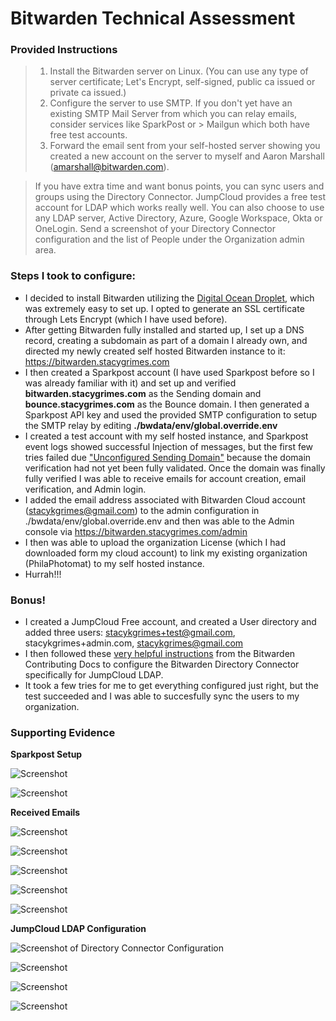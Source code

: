 # Bitwarden Technical Assessment

### Provided Instructions
> 1. Install the Bitwarden server on Linux. (You can use any type of server certificate; Let's Encrypt, self-signed, public ca issued or private ca issued.)
> 2. Configure the server to use SMTP. If you don't yet have an existing SMTP Mail Server from which you can relay emails, consider services like SparkPost or > Mailgun which both have free test accounts.
> 3. Forward the email sent from your self-hosted server showing you created a new account on the server to myself and Aaron Marshall (amarshall@bitwarden.com).

> If you have extra time and want bonus points, you can sync users and groups using the Directory Connector. JumpCloud provides a free test account for LDAP which works really well. You can also choose to use any LDAP server, Active Directory, Azure, Google Workspace, Okta or OneLogin. Send a screenshot of your Directory Connector configuration and the list of People under the Organization admin area.


### Steps I took to configure:
- I decided to install Bitwarden utilizing the [Digital Ocean Droplet](https://bitwarden.com/blog/digitalocean-marketplace/), which was extremely easy to set up. I opted to generate an SSL certificate through Lets Encrypt (which I have used before).
- After getting Bitwarden fully installed and started up, I set up a DNS record, creating a subdomain as part of a domain I already own, and directed my newly created self hosted Bitwarden instance to it: https://bitwarden.stacygrimes.com
- I then created a Sparkpost account (I have used Sparkpost before so I was already familiar with it) and set up and verified **bitwarden.stacygrimes.com** as the Sending domain and **bounce.stacygrimes.com** as the Bounce domain.  I then generated a Sparkpost API key and used the provided SMTP configuration to setup the SMTP relay by editing **./bwdata/env/global.override.env**
- I created a test account with my self hosted instance, and Sparkpost event logs showed successful Injection of messages, but the first few tries failed due ["Unconfigured Sending Domain"](https://support.sparkpost.com/docs/user-guide/unconfigured-sending-domain) because the domain verification had not yet been fully validated. Once the domain was finally fully verified I was able to receive emails for account creation, email verification, and Admin login.
- I added the email address associated with Bitwarden Cloud account (stacykgrimes@gmail.com) to the admin configuration in ./bwdata/env/global.override.env and then was able to the Admin console via https://bitwarden.stacygrimes.com/admin
- I then was able to upload the organization License (which I had downloaded form my cloud account) to link my existing organization (PhilaPhotomat) to my self hosted instance. 
- Hurrah!!!

### Bonus!
- I created a JumpCloud Free account, and created a User directory and added three users: stacykgrimes+test@gmail.com, stacykgrimes+admin.com, stacykgrimes@gmail.com
- I then followed these [very helpful instructions](https://contributing.bitwarden.com/getting-started/enterprise/directory-connector/jumpcloud/) from the Bitwarden Contributing Docs to configure the Bitwarden Directory Connector specifically for JumpCloud LDAP.
- It took a few tries for me to get everything configured just right, but the test succeeded and I was able to succesfully sync the users to my organization.
  
### Supporting Evidence

**Sparkpost Setup**

![Screenshot](sparkpost1.png)

![Screenshot](sparkpost2.png)

**Received Emails**

![Screenshot](email1.png)

![Screenshot](email2.png)

![Screenshot](email3.png)

![Screenshot](email4.png)

![Screenshot](email5.png)


**JumpCloud LDAP Configuration**

![Screenshot of Directory Connector Configuration](evidence1.png)

![Screenshot](evidence2.png)

![Screenshot](evidence3.png)

![Screenshot](evidence4.png)


